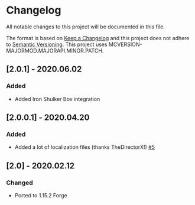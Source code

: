 # Changelog
All notable changes to this project will be documented in this file.

The format is based on [Keep a Changelog](http://keepachangelog.com/en/1.0.0/) and this project does not adhere to [Semantic Versioning](http://semver.org/spec/v2.0.0.html).
This project uses MCVERSION-MAJORMOD.MAJORAPI.MINOR.PATCH.

## [2.0.1] - 2020.06.02
### Added
- Added Iron Shulker Box integration

## [2.0.0.1] - 2020.04.20
### Added
- Added a lot of localization files (thanks TheDirectorX!) [#5](https://github.com/TheIllusiveC4/CuriousShulkerBoxes/pull/5)

## [2.0] - 2020.02.12
### Changed
- Ported to 1.15.2 Forge